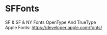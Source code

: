 # SFFonts
SF &amp; SF & NY Fonts OpenType And TrueType  
Apple Fonts: https://developer.apple.com/fonts/
